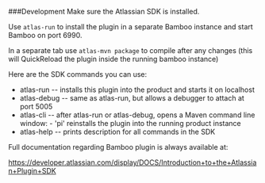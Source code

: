 ###Development
Make sure the Atlassian SDK is installed.

Use `atlas-run` to install the plugin in a separate Bamboo instance and start Bamboo on port 6990.

In a separate tab use `atlas-mvn package` to compile after any changes (this will QuickReload the plugin inside the running bamboo instance)

Here are the SDK commands you can use:
* atlas-run   -- installs this plugin into the product and starts it on localhost
* atlas-debug -- same as atlas-run, but allows a debugger to attach at port 5005
* atlas-cli   -- after atlas-run or atlas-debug, opens a Maven command line window:
                 - 'pi' reinstalls the plugin into the running product instance
* atlas-help  -- prints description for all commands in the SDK

Full documentation regarding Bamboo plugin is always available at:

https://developer.atlassian.com/display/DOCS/Introduction+to+the+Atlassian+Plugin+SDK
